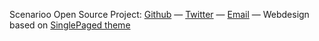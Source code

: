Scenarioo Open Source Project:
<a href="https://github.com/scenarioo" target="_blank">Github</a>
 &mdash;
<a href="https://twitter.com/search?q=%23scenarioo" target="_blank">Twitter</a>
 &mdash;
<a onclick="sendContactEmail()" href="">Email</a>
 &mdash;
Webdesign based on <a href="https://github.com/t413/SinglePaged" target="_blank">SinglePaged theme</a>

